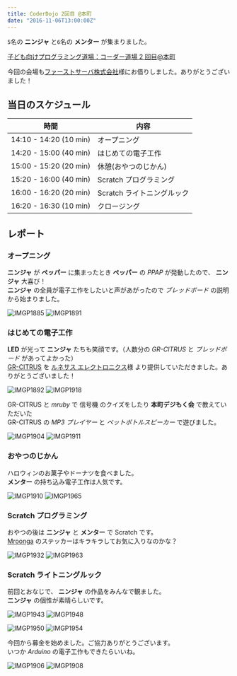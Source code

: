 ```yaml
---
title: CoderDojo 2回目 @本町
date: "2016-11-06T13:00:00Z"
---
```


`5`名の **ニンジャ** と`6`名の **メンター** が集まりました。

[子ども向けプログラミング道場：コーダー道場 2 回目@本町](https://manage.doorkeeper.jp/groups/coderdojo-hommachi/events/52898)

今回の会場も[ファーストサーバ株式会社](https://www.firstserver.co.jp/)様にお借りしました。ありがとうございました！

## 当日のスケジュール

| 時間                   | 内容                       |
| ---------------------- | -------------------------- |
| 14:10 - 14:20 (10 min) | オープニング               |
| 14:20 - 15:00 (40 min) | はじめての電子工作         |
| 15:00 - 15:20 (20 min) | 休憩(おやつのじかん)       |
| 15:20 - 16:00 (40 min) | Scratch プログラミング     |
| 16:00 - 16:20 (20 min) | Scratch ライトニングルック |
| 16:20 - 16:30 (10 min) | クロージング               |

## レポート

### オープニング

**ニンジャ** が **ペッパー** に集まったとき **ペッパー** の _PPAP_ が発動したので、 **ニンジャ** 大喜び！  
**ニンジャ** の全員が電子工作をしたいと声があがったので _ブレッドボード_ の説明から始まりました。

![IMGP1885](./IMGP1885.JPG)
![IMGP1891](./IMGP1891.JPG)

### はじめての電子工作

**LED** が光って **ニンジャ** たちも笑顔です。（人数分の _GR-CITRUS_ と _ブレッドボード_ があってよかった）  
[GR-CITRUS](http://gadget.renesas.com/ja/product/citrus.html) を [ルネサス エレクトロニクス](https://www.renesas.com/ja-jp/)様 より提供していただきました。ありがとうございました！

![IMGP1892](./IMGP1892.JPG)
![IMGP1918](./IMGP1918.JPG)

GR-CITRUS と _mruby_ で 信号機 のクイズをしたり **本町デジもく会** で教えていただいた  
GR-CITRUS の _MP3 プレイヤー_ と _ペットボトルスピーカー_ で遊びました。

![IMGP1904](./IMGP1904.JPG)
![IMGP1911](./IMGP1911.JPG)

### おやつのじかん

ハロウィンのお菓子やドーナツを食べました。  
**メンター** の持ち込み電子工作は人気です。

![IMGP1910](./IMGP1910.JPG)
![IMGP1965](./IMGP1965.JPG)

### Scratch プログラミング

おやつの後は **ニンジャ** と **メンター** で Scratch です。  
[Mroonga](http://mroonga.org/ja/) のステッカーはキラキラしてお気に入りなのかな？

![IMGP1932](./IMGP1932.JPG)
![IMGP1963](./IMGP1963.JPG)

### Scratch ライトニングルック

前回とおなじで、 **ニンジャ** の作品をみんなで観ました。  
**ニンジャ** の個性が素晴らしいです。

![IMGP1943](./IMGP1943.JPG)
![IMGP1948](./IMGP1948.JPG)

![IMGP1950](./IMGP1950.JPG)
![IMGP1954](./IMGP1954.JPG)

今回から募金を始めました。ご協力ありがとうございます。  
いつか _Arduino_ の電子工作もできたらいいね。

![IMGP1906](./IMGP1906.JPG)
![IMGP1908](./IMGP1908.JPG)

